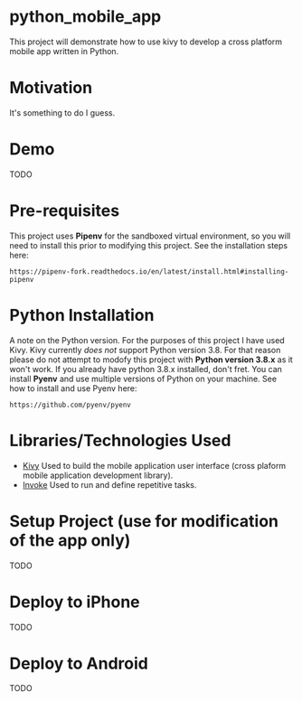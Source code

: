 # python_mobile_app

This project will demonstrate how to use kivy to develop a cross platform mobile app written in Python.

# Motivation

It's something to do I guess.

# Demo

TODO

# Pre-requisites

This project uses **Pipenv** for the sandboxed virtual environment, so you will need to install this prior to modifying this project. See the installation steps here:

```http
https://pipenv-fork.readthedocs.io/en/latest/install.html#installing-pipenv
```

# Python Installation

A note on the Python version. For the purposes of this project I have used Kivy. Kivy currently *does not* support Python version 3.8. For that reason please do not attempt to modofy this project with **Python version 3.8.x** as it won't work. If you already have python 3.8.x installed, don't fret. You can install **Pyenv** and use multiple versions of Python on your machine. See how to install and use Pyenv here:

```http
https://github.com/pyenv/pyenv
```

# Libraries/Technologies Used

* [Kivy](https://kivy.org/#home)
Used to build the mobile application user interface (cross plaform mobile application development library).
* [Invoke](http://www.pyinvoke.org/)
Used to run and define repetitive tasks.


# Setup Project (use for modification of the app only)

TODO

# Deploy to iPhone

TODO

# Deploy to Android

TODO
